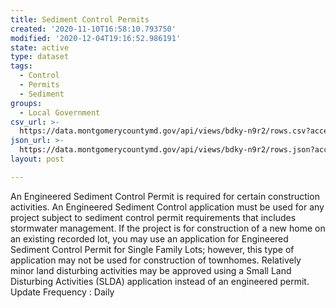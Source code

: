 ```yaml
---
title: Sediment Control Permits
created: '2020-11-10T16:58:10.793750'
modified: '2020-12-04T19:16:52.986191'
state: active
type: dataset
tags:
  - Control
  - Permits
  - Sediment
groups:
  - Local Government
csv_url: >-
  https://data.montgomerycountymd.gov/api/views/bdky-n9r2/rows.csv?accessType=DOWNLOAD
json_url: >-
  https://data.montgomerycountymd.gov/api/views/bdky-n9r2/rows.json?accessType=DOWNLOAD
layout: post

---
```

An Engineered Sediment Control Permit is required for certain construction activities. An Engineered Sediment Control application must be used for any project subject to sediment control permit requirements that includes stormwater management. If the project is for construction of a new home on an existing recorded lot, you may use an application for Engineered Sediment Control Permit for Single Family Lots; however, this type of application may not be used for construction of townhomes. Relatively minor land disturbing activities may be approved using a Small Land Disturbing Activities (SLDA) application instead of an engineered permit.
Update Frequency : Daily
